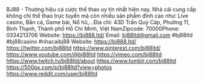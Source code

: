BJ88 - Thương hiệu cá cược thể thao uy tín nhất hiện nay. Nhà cái cung cấp không chỉ thể thao trực tuyến mà còn nhiều sản phẩm đỉnh cao như: Live casino, Bắn cá, Game bài, Nổ hũ,...Địa chỉ: 43D Trần Quý Cáp, Phường 11, Bình Thạnh, Thành phố Hồ Chí Minh, Việt NamZipcode: 70000Phone: 0334213706
Website:
https://bj888.ltd/
Email: bj88ltd@gmail.com
#bj88ltd #bj88casino #nhacaibj88
Website:
https://bj888.ltd/
https://twitter.com/bj88ltd
https://www.pinterest.com/bj88ltd/
https://www.youtube.com/@bj88ltd
https://vimeo.com/bj88ltd
https://www.twitch.tv/bj88ltd/about
https://www.tumblr.com/bj88ltd
https://500px.com/p/bj88ltd?view=photos
https://www.reddit.com/user/bj88ltd